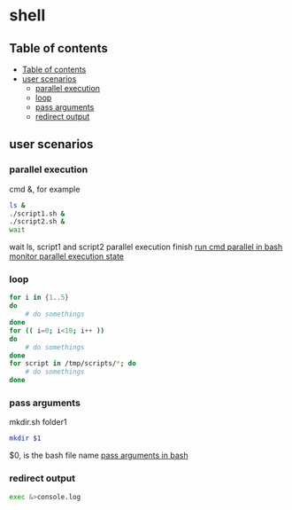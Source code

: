 # shell

## Table of contents
- [Table of contents](#table-of-contents)
- [user scenarios](#user-scenarios)
  - [parallel execution](#parallel-execution)
  - [loop](#loop)
  - [pass arguments](#pass-arguments)
  - [redirect output](#redirect-output)

## user scenarios
### parallel execution
cmd &, for example
```bash
ls &
./script1.sh &
./script2.sh &
wait
```
wait ls, script1 and script2 parallel execution finish
[run cmd parallel in bash](https://www.cyberciti.biz/faq/how-to-run-command-or-code-in-parallel-in-bash-shell-under-linux-or-unix/)
[monitor parallel execution state](https://www.golinuxcloud.com/run-shell-scripts-in-parallel-collect-exit-status-process/#:~:text=To%20run%20script%20in%20parallel%20in%20bash%2C%20you,background%20so%20you%20can%20print%20proper%20exit%20status.)

### loop
```bash
for i in {1..5}
do
    # do somethings
done
for (( i=0; i<10; i++ ))
do
    # do somethings
done
for script in /tmp/scripts/*; do
    # do somethings
done
```

### pass arguments
mkdir.sh folder1
```bash
mkdir $1
```
$0, is the bash file name
[pass arguments in bash](https://www.geeksforgeeks.org/bash-script-how-to-use-command-line-arguments/)

### redirect output
```bash
exec &>console.log
```
